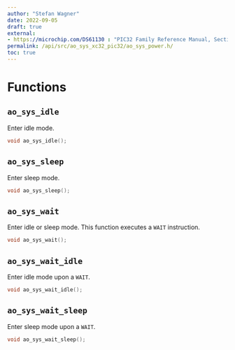 ```yaml
---
author: "Stefan Wagner"
date: 2022-09-05
draft: true
external:
- https://microchip.com/DS61130 : "PIC32 Family Reference Manual, Section 10, Power-Saving Modes"
permalink: /api/src/ao_sys_xc32_pic32/ao_sys_power.h/
toc: true
---
```


# Functions

## `ao_sys_idle`

Enter idle mode.

```c
void ao_sys_idle();
```

## `ao_sys_sleep`

Enter sleep mode.

```c
void ao_sys_sleep();
```

## `ao_sys_wait`

Enter idle or sleep mode. This function executes a `WAIT` instruction.

```c
void ao_sys_wait();
```

## `ao_sys_wait_idle`

Enter idle mode upon a `WAIT`.

```c
void ao_sys_wait_idle();
```

## `ao_sys_wait_sleep`

Enter sleep mode upon a `WAIT`.

```c
void ao_sys_wait_sleep();
```
